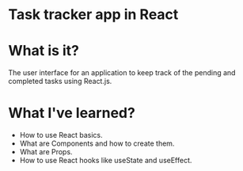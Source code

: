 # Task tracker app in React

# What is it?

The user interface for an application to keep track of the pending and completed tasks using React.js.

# What I've learned?

- How to use React basics.
- What are Components and how to create them.
- What are Props.
- How to use React hooks like useState and useEffect.

